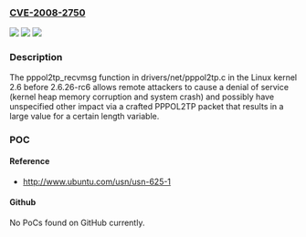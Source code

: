 ### [CVE-2008-2750](https://cve.mitre.org/cgi-bin/cvename.cgi?name=CVE-2008-2750)
![](https://img.shields.io/static/v1?label=Product&message=n%2Fa&color=blue)
![](https://img.shields.io/static/v1?label=Version&message=n%2Fa&color=blue)
![](https://img.shields.io/static/v1?label=Vulnerability&message=n%2Fa&color=brighgreen)

### Description

The pppol2tp_recvmsg function in drivers/net/pppol2tp.c in the Linux kernel 2.6 before 2.6.26-rc6 allows remote attackers to cause a denial of service (kernel heap memory corruption and system crash) and possibly have unspecified other impact via a crafted PPPOL2TP packet that results in a large value for a certain length variable.

### POC

#### Reference
- http://www.ubuntu.com/usn/usn-625-1

#### Github
No PoCs found on GitHub currently.

